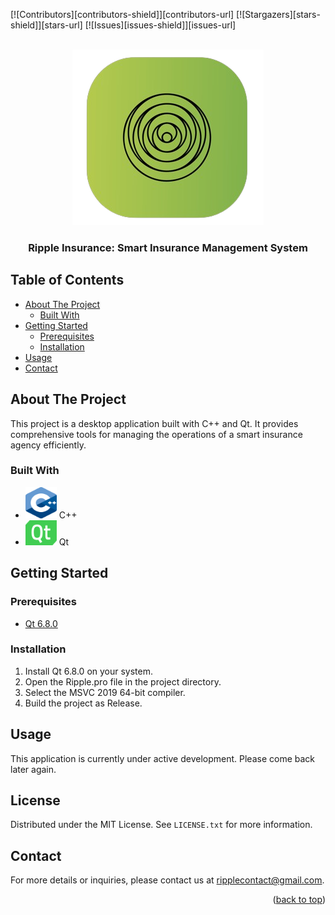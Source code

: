 <!-- Improved compatibility of back to top link: See https://github.com/othneildrew/Best-README-Template/pull/73 -->
<a name="top"></a>

<!-- PROJECT SHIELDS -->
[![Contributors][contributors-shield]][contributors-url]
[![Stargazers][stars-shield]][stars-url]
[![Issues][issues-shield]][issues-url]

<!-- PROJECT LOGO -->
<br />
<div align="center">
  <a href="[https://github.com/Rzouga01/Qt-Project](https://github.com/Rzouga01/Qt-Project)">
    <img src="Resources/Logo/icon ripple.png" alt="Logo">
  </a>

  <h3 align="center">Ripple Insurance: Smart Insurance Management System</h3>
</div>

<!-- TABLE OF CONTENTS -->
## Table of Contents
- [About The Project](#about-the-project)
  - [Built With](#built-with)
- [Getting Started](#getting-started)
  - [Prerequisites](#prerequisites)
  - [Installation](#installation)
- [Usage](#usage)
- [Contact](#contact)

<!-- ABOUT THE PROJECT -->
## About The Project
This project is a desktop application built with C++ and Qt. It provides comprehensive tools for managing the operations of a smart insurance agency efficiently.

### Built With
- <img src="cpp.png" width="50" height="50"> C++ 
- <img src="qt.png" width="50" height="40"> Qt

<!-- GETTING STARTED -->
## Getting Started

### Prerequisites
- [Qt 6.8.0](https://www.qt.io/download-qt-installer)

### Installation
1. Install Qt 6.8.0 on your system.
2. Open the Ripple.pro file in the project directory.
3. Select the MSVC 2019 64-bit compiler.
4. Build the project as Release.

<!-- USAGE EXAMPLES -->
## Usage
This application is currently under active development. Please come back later again.

<!-- LICENSE -->
## License
Distributed under the MIT License. See `LICENSE.txt` for more information.

<!-- CONTACT -->
## Contact
For more details or inquiries, please contact us at [ripplecontact@gmail.com](mailto:ripplecontact@gmail.com).

<p align="right">(<a href="#top">back to top</a>)</p>
